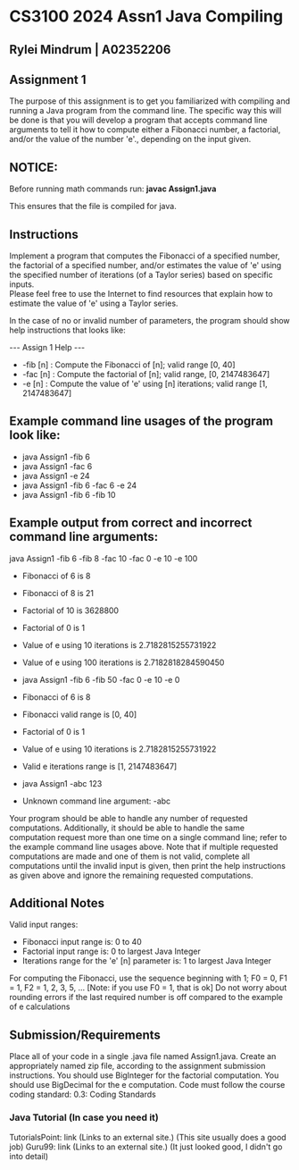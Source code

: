# CS3100 2024 Assn1 Java Compiling
## Rylei Mindrum | A02352206
## Assignment 1
The purpose of this assignment is to get you familiarized with compiling and running a Java program from the command line. 
The specific way this will be done is that you will develop a program that accepts command line arguments to tell it how to 
compute either a Fibonacci number, a factorial, and/or the value of the number 'e'., depending on the input given.

## NOTICE:
Before running math commands run: **javac Assign1.java**

This ensures that the file is compiled for java. 
## Instructions
Implement a program that computes the Fibonacci of a specified number, the factorial of a specified number, and/or
estimates the value of 'e' using the specified number of iterations (of a Taylor series) based on specific inputs.  
Please feel free to use the Internet to find resources that explain how to estimate the value of 'e' using a Taylor series.

In the case of no or invalid number of parameters, the program should show help instructions that looks like:

--- Assign 1 Help ---
-  -fib [n] : Compute the Fibonacci of [n]; valid range [0, 40]
-  -fac [n] : Compute the factorial of [n]; valid range, [0, 2147483647]
-  -e [n] : Compute the value of 'e' using [n] iterations; valid range [1, 2147483647]

## Example command line usages of the program look like:

- java Assign1 -fib 6
- java Assign1 -fac 6
- java Assign1 -e 24
- java Assign1 -fib 6 -fac 6 -e 24
- java Assign1 -fib 6 -fib 10

## Example output from correct and incorrect command line arguments:

java Assign1 -fib 6 -fib 8 -fac 10 -fac 0 -e 10 -e 100

- Fibonacci of 6 is 8
- Fibonacci of 8 is 21
- Factorial of 10 is 3628800
- Factorial of 0 is 1
- Value of e using 10 iterations is 2.7182815255731922
- Value of e using 100 iterations is 2.7182818284590450
- java Assign1 -fib 6 -fib 50 -fac 0 -e 10 -e 0


- Fibonacci of 6 is 8
- Fibonacci valid range is [0, 40]
- Factorial of 0 is 1
- Value of e using 10 iterations is 2.7182815255731922
- Valid e iterations range is [1, 2147483647]
- java Assign1 -abc 123


- Unknown command line argument: -abc

Your program should be able to handle any number of requested computations.  Additionally, it should be able to handle 
the same computation request more than one time on a single command line; refer to the example command line usages above. 
Note that if multiple requested computations are made and one of them is not valid, complete all computations until the 
invalid input is given, then print the help instructions as given above and ignore the remaining requested computations.

## Additional Notes
Valid input ranges:
- Fibonacci input range is: 0 to 40
- Factorial input range is: 0 to largest Java Integer
- Iterations range for the 'e' [n] parameter is: 1 to largest Java Integer

For computing the Fibonacci, use the sequence beginning with 1;  F0 = 0, F1 = 1, F2 = 1, 2, 3, 5, ... [Note: if you use F0 = 1, that is ok]
Do not worry about rounding errors if the last required number is off compared to the example of e calculations

## Submission/Requirements
Place all of your code in a single .java file named Assign1.java.
Create an appropriately named zip file, according to the assignment submission instructions.
You should use BigInteger for the factorial computation.
You should use BigDecimal for the e computation.
Code must follow the course coding standard: 0.3: Coding Standards


### Java Tutorial (In case you need it)
TutorialsPoint: link (Links to an external site.) (This site usually does a good job)
Guru99: link (Links to an external site.) (It just looked good, I didn't go into detail)
